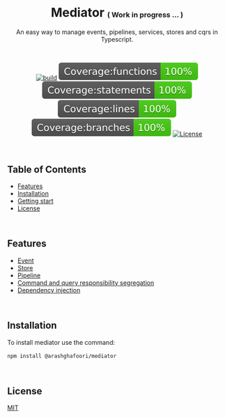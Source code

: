 <h1 align="center">
   <b>
        Mediator
    </b>
    <sup><sub><sub>
        ( Work in progress ... )
    </sub></sub></sup>
</h1>

<p align="center">An easy way to manage events, pipelines, services, stores and cqrs in Typescript.</p>
<br />

<div align="center">

[![build][build-image]](build)
[![coverage:functions][coverage:functions-image]](coverage)
[![coverage:statements][coverage:statements-image]](coverage)
[![coverage:lines][coverage:lines-image]](coverage)
[![coverage:branches][coverage:branches-image]](coverage)
[![License][license-image]][license-url]

[build-image]: https://img.shields.io/github/actions/workflow/status/ArashAbdiGhafoori/evma/jest.yml?label=build&branch=main
[coverage:functions-image]: ./coverage/badge-functions.svg
[coverage:statements-image]: ./coverage/badge-statements.svg
[coverage:lines-image]: ./coverage/badge-lines.svg
[coverage:branches-image]: ./coverage/badge-branches.svg
[license-url]: https://opensource.org/licenses/MIT
[license-image]: https://img.shields.io/npm/l/make-coverage-badge.svg

</div>

<br />

## Table of Contents

- [Features](#features)
- [Installation](#installation)
- [Getting start](./docs/getting-started.md)
- [License](#license)

<br />

## Features

- [Event](./docs/event.md)
- [Store](./docs/store.md)
- [Pipeline](./docs/pipeline.md)
- [Command and query responsibility segregation](./docs/cqrs.md)
- [Dependency injection](./docs/dependency-injection.md)

<br />

## Installation

To install mediator use the command:

```bash
npm install @arashghafoori/mediator
```

<br />

## License

[MIT](LICENSE)

